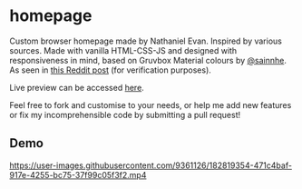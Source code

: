 # homepage
Custom browser homepage made by Nathaniel Evan. Inspired by various sources. Made with vanilla HTML-CSS-JS and designed with responsiveness in mind, based on Gruvbox Material colours by [@sainnhe](https://github.com/sainnhe). As seen in [this Reddit post](https://www.reddit.com/r/startpages/comments/wagyek/my_first_custom_startpage_based_on_gruvbox/) (for verification purposes).

Live preview can be accessed [here](https://nathanielevan.github.io/homepage/).

Feel free to fork and customise to your needs, or help me add new features or fix my incomprehensible code by submitting a pull request!

## Demo

https://user-images.githubusercontent.com/9361126/182819354-471c4baf-917e-4255-bc75-37f99c05f3f2.mp4
